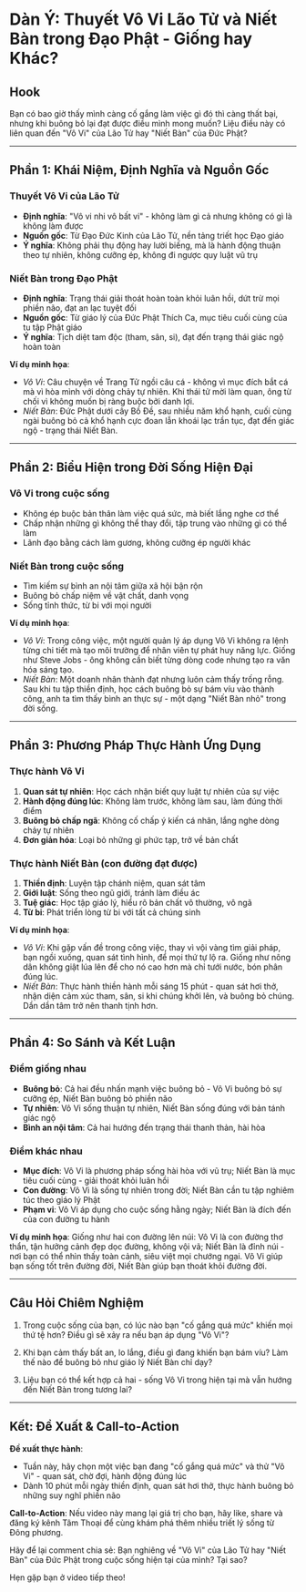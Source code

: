 # Dàn Ý: Thuyết Vô Vi Lão Tử và Niết Bàn trong Đạo Phật - Giống hay Khác?

## Hook
Bạn có bao giờ thấy mình càng cố gắng làm việc gì đó thì càng thất bại, nhưng khi buông bỏ lại đạt được điều mình mong muốn? Liệu điều này có liên quan đến "Vô Vi" của Lão Tử hay "Niết Bàn" của Đức Phật?

---

## Phần 1: Khái Niệm, Định Nghĩa và Nguồn Gốc

### Thuyết Vô Vi của Lão Tử
- **Định nghĩa**: "Vô vi nhi vô bất vi" - không làm gì cả nhưng không có gì là không làm được
- **Nguồn gốc**: Từ Đạo Đức Kinh của Lão Tử, nền tảng triết học Đạo giáo
- **Ý nghĩa**: Không phải thụ động hay lười biếng, mà là hành động thuận theo tự nhiên, không cưỡng ép, không đi ngược quy luật vũ trụ

### Niết Bàn trong Đạo Phật
- **Định nghĩa**: Trạng thái giải thoát hoàn toàn khỏi luân hồi, dứt trừ mọi phiền não, đạt an lạc tuyệt đối
- **Nguồn gốc**: Từ giáo lý của Đức Phật Thích Ca, mục tiêu cuối cùng của tu tập Phật giáo
- **Ý nghĩa**: Tịch diệt tam độc (tham, sân, si), đạt đến trạng thái giác ngộ hoàn toàn

**Ví dụ minh họa**:
- *Vô Vi*: Câu chuyện về Trang Tử ngồi câu cá - không vì mục đích bắt cá mà vì hòa mình với dòng chảy tự nhiên. Khi thái tử mời làm quan, ông từ chối vì không muốn bị ràng buộc bởi danh lợi.
- *Niết Bàn*: Đức Phật dưới cây Bồ Đề, sau nhiều năm khổ hạnh, cuối cùng ngài buông bỏ cả khổ hạnh cực đoan lẫn khoái lạc trần tục, đạt đến giác ngộ - trạng thái Niết Bàn.

---

## Phần 2: Biểu Hiện trong Đời Sống Hiện Đại

### Vô Vi trong cuộc sống
- Không ép buộc bản thân làm việc quá sức, mà biết lắng nghe cơ thể
- Chấp nhận những gì không thể thay đổi, tập trung vào những gì có thể làm
- Lãnh đạo bằng cách làm gương, không cưỡng ép người khác

### Niết Bàn trong cuộc sống
- Tìm kiếm sự bình an nội tâm giữa xã hội bận rộn
- Buông bỏ chấp niệm về vật chất, danh vọng
- Sống tỉnh thức, từ bi với mọi người

**Ví dụ minh họa**:
- *Vô Vi*: Trong công việc, một người quản lý áp dụng Vô Vi không ra lệnh từng chi tiết mà tạo môi trường để nhân viên tự phát huy năng lực. Giống như Steve Jobs - ông không cần biết từng dòng code nhưng tạo ra văn hóa sáng tạo.
- *Niết Bàn*: Một doanh nhân thành đạt nhưng luôn cảm thấy trống rỗng. Sau khi tu tập thiền định, học cách buông bỏ sự bám víu vào thành công, anh ta tìm thấy bình an thực sự - một dạng "Niết Bàn nhỏ" trong đời sống.

---

## Phần 3: Phương Pháp Thực Hành Ứng Dụng

### Thực hành Vô Vi
1. **Quan sát tự nhiên**: Học cách nhận biết quy luật tự nhiên của sự việc
2. **Hành động đúng lúc**: Không làm trước, không làm sau, làm đúng thời điểm
3. **Buông bỏ chấp ngã**: Không cố chấp ý kiến cá nhân, lắng nghe dòng chảy tự nhiên
4. **Đơn giản hóa**: Loại bỏ những gì phức tạp, trở về bản chất

### Thực hành Niết Bàn (con đường đạt được)
1. **Thiền định**: Luyện tập chánh niệm, quan sát tâm
2. **Giới luật**: Sống theo ngũ giới, tránh làm điều ác
3. **Tuệ giác**: Học tập giáo lý, hiểu rõ bản chất vô thường, vô ngã
4. **Từ bi**: Phát triển lòng từ bi với tất cả chúng sinh

**Ví dụ minh họa**:
- *Vô Vi*: Khi gặp vấn đề trong công việc, thay vì vội vàng tìm giải pháp, bạn ngồi xuống, quan sát tình hình, để mọi thứ tự lộ ra. Giống như nông dân không giật lúa lên để cho nó cao hơn mà chỉ tưới nước, bón phân đúng lúc.
- *Niết Bàn*: Thực hành thiền hành mỗi sáng 15 phút - quan sát hơi thở, nhận diện cảm xúc tham, sân, si khi chúng khởi lên, và buông bỏ chúng. Dần dần tâm trở nên thanh tịnh hơn.

---

## Phần 4: So Sánh và Kết Luận

### Điểm giống nhau
- **Buông bỏ**: Cả hai đều nhấn mạnh việc buông bỏ - Vô Vi buông bỏ sự cưỡng ép, Niết Bàn buông bỏ phiền não
- **Tự nhiên**: Vô Vi sống thuận tự nhiên, Niết Bàn sống đúng với bản tánh giác ngộ
- **Bình an nội tâm**: Cả hai hướng đến trạng thái thanh thản, hài hòa

### Điểm khác nhau
- **Mục đích**: Vô Vi là phương pháp sống hài hòa với vũ trụ; Niết Bàn là mục tiêu cuối cùng - giải thoát khỏi luân hồi
- **Con đường**: Vô Vi là sống tự nhiên trong đời; Niết Bàn cần tu tập nghiêm túc theo giáo lý Phật
- **Phạm vi**: Vô Vi áp dụng cho cuộc sống hằng ngày; Niết Bàn là đích đến của con đường tu hành

**Ví dụ minh họa**:
Giống như hai con đường lên núi: Vô Vi là con đường thơ thẩn, tận hưởng cảnh đẹp dọc đường, không vội vã; Niết Bàn là đỉnh núi - nơi bạn có thể nhìn thấy toàn cảnh, siêu việt mọi chướng ngại. Vô Vi giúp bạn sống tốt trên đường đời, Niết Bàn giúp bạn thoát khỏi đường đời.

---

## Câu Hỏi Chiêm Nghiệm

1. Trong cuộc sống của bạn, có lúc nào bạn "cố gắng quá mức" khiến mọi thứ tệ hơn? Điều gì sẽ xảy ra nếu bạn áp dụng "Vô Vi"?

2. Khi bạn cảm thấy bất an, lo lắng, điều gì đang khiến bạn bám víu? Làm thế nào để buông bỏ như giáo lý Niết Bàn chỉ dạy?

3. Liệu bạn có thể kết hợp cả hai - sống Vô Vi trong hiện tại mà vẫn hướng đến Niết Bàn trong tương lai?

---

## Kết: Đề Xuất & Call-to-Action

**Đề xuất thực hành**:
- Tuần này, hãy chọn một việc bạn đang "cố gắng quá mức" và thử "Vô Vi" - quan sát, chờ đợi, hành động đúng lúc
- Dành 10 phút mỗi ngày thiền định, quan sát hơi thở, thực hành buông bỏ những suy nghĩ phiền não

**Call-to-Action**:
Nếu video này mang lại giá trị cho bạn, hãy like, share và đăng ký kênh Tâm Thoại để cùng khám phá thêm nhiều triết lý sống từ Đông phương.

Hãy để lại comment chia sẻ: Bạn nghiêng về "Vô Vi" của Lão Tử hay "Niết Bàn" của Đức Phật trong cuộc sống hiện tại của mình? Tại sao?

Hẹn gặp bạn ở video tiếp theo!
